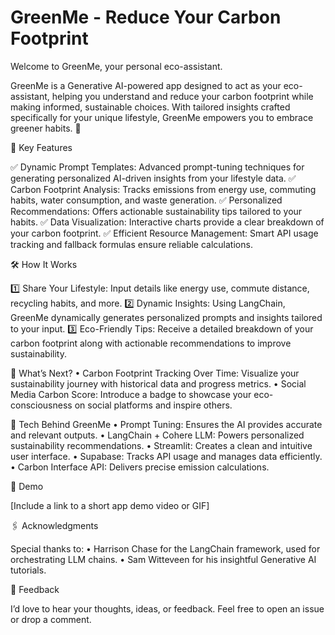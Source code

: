 # GreenMe - Reduce Your Carbon Footprint

Welcome to GreenMe, your personal eco-assistant.

GreenMe is a Generative AI-powered app designed to act as your eco-assistant, helping you understand and reduce your carbon footprint while making informed, sustainable choices. With tailored insights crafted specifically for your unique lifestyle, GreenMe empowers you to embrace greener habits. 🌱

🚀 Key Features

✅ Dynamic Prompt Templates: Advanced prompt-tuning techniques for generating personalized AI-driven insights from your lifestyle data.
✅ Carbon Footprint Analysis: Tracks emissions from energy use, commuting habits, water consumption, and waste generation.
✅ Personalized Recommendations: Offers actionable sustainability tips tailored to your habits.
✅ Data Visualization: Interactive charts provide a clear breakdown of your carbon footprint.
✅ Efficient Resource Management: Smart API usage tracking and fallback formulas ensure reliable calculations.

🛠️ How It Works

1️⃣ Share Your Lifestyle: Input details like energy use, commute distance, recycling habits, and more.
2️⃣ Dynamic Insights: Using LangChain, GreenMe dynamically generates personalized prompts and insights tailored to your input.
3️⃣ Eco-Friendly Tips: Receive a detailed breakdown of your carbon footprint along with actionable recommendations to improve sustainability.

🌟 What’s Next?
	•	Carbon Footprint Tracking Over Time: Visualize your sustainability journey with historical data and progress metrics.
	•	Social Media Carbon Score: Introduce a badge to showcase your eco-consciousness on social platforms and inspire others.

🧠 Tech Behind GreenMe
	•	Prompt Tuning: Ensures the AI provides accurate and relevant outputs.
	•	LangChain + Cohere LLM: Powers personalized sustainability recommendations.
	•	Streamlit: Creates a clean and intuitive user interface.
	•	Supabase: Tracks API usage and manages data efficiently.
	•	Carbon Interface API: Delivers precise emission calculations.


🎥 Demo

[Include a link to a short app demo video or GIF]

🖇️ Acknowledgments

Special thanks to:
	•	Harrison Chase for the LangChain framework, used for orchestrating LLM chains.
	•	Sam Witteveen for his insightful Generative AI tutorials.

💬 Feedback

I’d love to hear your thoughts, ideas, or feedback. Feel free to open an issue or drop a comment.
